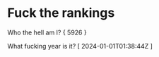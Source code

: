 # Fuck the rankings

Who the hell am I?
{ 5926 }

What fucking year is it?
[ 2024-01-01T01:38:44Z ]

